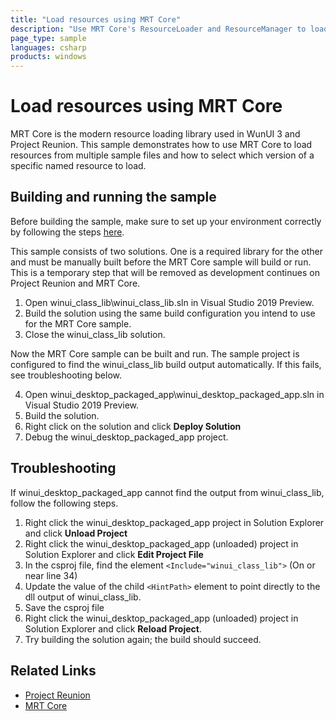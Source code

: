 ```yaml
---
title: "Load resources using MRT Core"
description: "Use MRT Core's ResourceLoader and ResourceManager to load resources from several resource files"
page_type: sample
languages: csharp
products: windows
---
```


# Load resources using MRT Core

MRT Core is the modern resource loading library used in WunUI 3 and Project Reunion. This sample demonstrates how to use MRT Core to load resources from multiple sample files and how to select which version of a specific named resource to load. 

## Building and running the sample

Before building the sample, make sure to set up your environment correctly by following the steps [here](https://docs.microsoft.com/en-us/windows/apps/project-reunion#set-up-your-development-environment).

This sample consists of two solutions. One is a required library for the other and must be manually built before the MRT Core sample will build or run. This is a temporary step that will be removed as development continues on Project Reunion and MRT Core.

1.  Open winui_class_lib\winui_class_lib.sln in Visual Studio 2019 Preview.
2. Build the solution using the same build configuration you intend to use for the MRT Core sample.
3. Close the winui_class_lib solution.

Now the MRT Core sample can be built and run. The sample project is configured to find the winui_class_lib build output automatically. If this fails, see troubleshooting below.

4. Open winui_desktop_packaged_app\winui_desktop_packaged_app.sln in Visual Studio 2019 Preview.
5. Build the solution.
6. Right click on the solution and click **Deploy Solution**
7. Debug the winui_desktop_packaged_app project.

## Troubleshooting

If winui_desktop_packaged_app cannot find the output from winui_class_lib, follow the following steps.

1. Right click the winui_desktop_packaged_app project in Solution Explorer and click **Unload Project**
2. Right click the winui_desktop_packaged_app (unloaded) project in Solution Explorer and click **Edit Project File**
3. In the csproj file, find the element `<Include="winui_class_lib">` (On or near line 34)
4. Update the value of the child `<HintPath>` element to point directly to the dll output of winui_class_lib.
5. Save the csproj file
6. Right click the winui_desktop_packaged_app (unloaded) project in Solution Explorer and click **Reload Project**.
7. Try building the solution again; the build should succeed.

## Related Links

- [Project Reunion](https://docs.microsoft.com/en-us/windows/apps/project-reunion)
- [MRT Core](https://docs.microsoft.com/en-us/windows/apps/project-reunion/mrtcore/mrtcore-overview)
